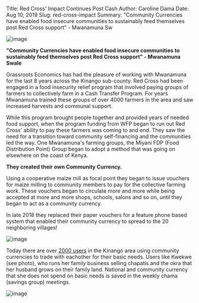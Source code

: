 Title: Red Cross' Impact Continues Post Cash
Author: Caroline Dama
Date: Aug 10, 2019
Slug: red-cross-impact
Summary: "Community Currencies have enabled food insecure communities to
sustainably feed themselves post Red Cross support" - Mwanamuna Sw

![image](images/blog/red-cross-impact1.webp)

**"Community Currencies have enabled food insecure communities to
sustainably feed themselves post Red Cross support" - Mwanamuna Swale**

Grassroots Economics has had the pleasure of working with Mwanamuna for
the last 8 years across the Kinango sub-county. Red Cross had been
engaged in a food insecurity relief program that involved paying groups
of farmers to collectively farm in a Cash Transfer Program. For years
Mwanamuna trained these groups of over 4000 farmers in the area and saw
increased harvests and communal support.

While this program brought people together and provided years of needed
food support, when the program funding from WFP began to run out Red
Cross' ability to pay these farmers was coming to and end. They saw the
need for a transition toward community self-financing and the
communities led the way. One Mwanamuna's farming groups, the Miyani FDP
(Food Distribution Point) Group began to adopt a method that was going
on elsewhere on the coast of Kenya.

**They created their own Community Currency.**

Using a cooperative maize mill as focal point they began to issue
vouchers for maize milling to community members to pay for the
collective farming work. These vouchers began to circulate more and more
while being accepted at more and more shops, schools, salons and so on,
until they began to act as a community currency.

In late 2018 they replaced their paper vouchers for a feature phone
based system that enabled their community currency to spread to the 20
neighboring villages!

![image](images/blog/red-cross67.webp)

Today there are over [2000
users](http://www.grassrootseconomics.org/single-post/Looking-Back-at-40000-Blockchain-Transactions)
in the Kinango area using community currencies to trade with eachother
for their basic needs. Users like Kwekwe (see photo), who runs her
family business selling chapatis and the okra that her husband grows on
their family land. National and community currency that she does not
spend on basic needs is saved in the weekly chama (savings group)
meetings.

![image](images/blog/red-cross83.webp)
